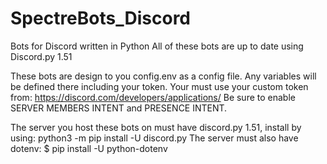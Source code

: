 # SpectreBots_Discord
Bots for Discord written in Python
All of these bots are up to date using Discord.py 1.51

These bots are design to you config.env as a config file. Any variables will be defined there including your token.
Your must use your custom token from: https://discord.com/developers/applications/
Be sure to enable SERVER MEMBERS INTENT and PRESENCE INTENT.

The server you host these bots on must have discord.py 1.51, install by using: python3 -m pip install -U discord.py
The server must also have dotenv: $ pip install -U python-dotenv
